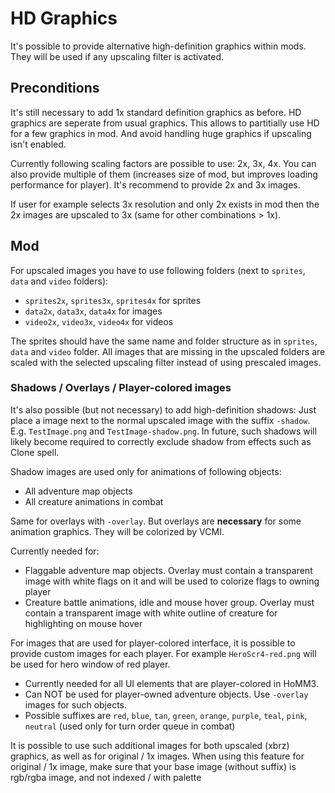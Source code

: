 # HD Graphics

It's possible to provide alternative high-definition graphics within mods. They will be used if any upscaling filter is activated.

## Preconditions

It's still necessary to add 1x standard definition graphics as before. HD graphics are seperate from usual graphics. This allows to partitially use HD for a few graphics in mod. And avoid handling huge graphics if upscaling isn't enabled.

Currently following scaling factors are possible to use: 2x, 3x, 4x. You can also provide multiple of them (increases size of mod, but improves loading performance for player). It's recommend to provide 2x and 3x images.

If user for example selects 3x resolution and only 2x exists in mod then the 2x images are upscaled to 3x (same for other combinations > 1x).

## Mod

For upscaled images you have to use following folders (next to `sprites`, `data` and `video` folders):

- `sprites2x`, `sprites3x`, `sprites4x` for sprites
- `data2x`, `data3x`, `data4x` for images
- `video2x`, `video3x`, `video4x` for videos

The sprites should have the same name and folder structure as in `sprites`, `data` and `video` folder. All images that are missing in the upscaled folders are scaled with the selected upscaling filter instead of using prescaled images.

### Shadows / Overlays / Player-colored images

It's also possible (but not necessary) to add high-definition shadows: Just place a image next to the normal upscaled image with the suffix `-shadow`. E.g. `TestImage.png` and `TestImage-shadow.png`.
In future, such shadows will likely become required to correctly exclude shadow from effects such as Clone spell.

Shadow images are used only for animations of following objects:

- All adventure map objects
- All creature animations in combat

Same for overlays with `-overlay`. But overlays are **necessary** for some animation graphics. They will be colorized by VCMI.

Currently needed for:

- Flaggable adventure map objects. Overlay must contain a transparent image with white flags on it and will be used to colorize flags to owning player
- Creature battle animations, idle and mouse hover group. Overlay must contain a transparent image with white outline of creature for highlighting on mouse hover

For images that are used for player-colored interface, it is possible to provide custom images for each player. For example `HeroScr4-red.png` will be used for hero window of red player.

- Currently needed for all UI elements that are player-colored in HoMM3.
- Can NOT be used for player-owned adventure objects. Use `-overlay` images for such objects.
- Possible suffixes are `red`, `blue`, `tan`, `green`, `orange`, `purple`, `teal`, `pink`, `neutral` (used only for turn order queue in combat)

It is possible to use such additional images for both upscaled (xbrz) graphics, as well as for original / 1x images. When using this feature for original / 1x image, make sure that your base image (without suffix) is rgb/rgba image, and not indexed / with palette
